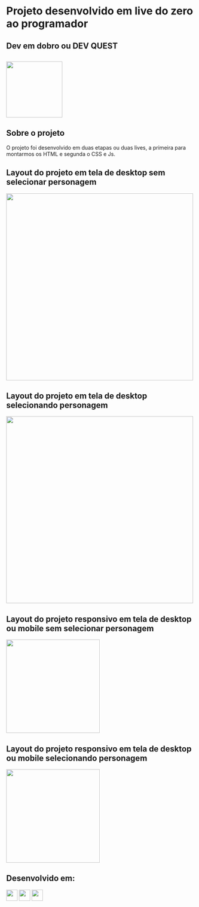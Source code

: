 # Projeto desenvolvido em live do zero ao programador

## Dev em dobro ou DEV QUEST
## <a href="https://devemdobro.com" target="_blank"><img src="https://github.com/HumbertoFox/repository/assets/126817628/1803ecea-17e3-4e3f-9022-3c919f72a5fc" width="150px" target="_blank"/></a>

## Sobre o projeto
<p>O projeto foi desenvolvido em duas etapas ou duas lives, a primeira para montarmos os HTML e segunda o CSS e Js.</p>

## Layout do projeto em tela de desktop sem selecionar personagem

<img src="https://github.com/HumbertoFox/repository/assets/126817628/3e99f042-e660-4785-bdc4-a14404c93753" width="500px"/>

## Layout do projeto em tela de desktop selecionando personagem

<img src="https://github.com/HumbertoFox/repository/assets/126817628/0ed8c1d9-5f09-4aef-bccf-c7263969d8e9" width="500px"/>

## Layout do projeto responsivo em tela de desktop ou mobile sem selecionar personagem

<img src="https://github.com/HumbertoFox/repository/assets/126817628/043fd3c3-1e7d-4e52-b5cd-50e8e257f642" width="250px"/>

## Layout do projeto responsivo em tela de desktop ou mobile selecionando personagem

<img src="https://github.com/HumbertoFox/repository/assets/126817628/eea41a9e-902d-40d0-a35f-eba6bf0f35ce" width="250px"/>

## Desenvolvido em:
<div>
  <img src="https://cdn.jsdelivr.net/gh/devicons/devicon/icons/html5/html5-original.svg" width="30px"/>
  <img src="https://cdn.jsdelivr.net/gh/devicons/devicon/icons/css3/css3-original.svg" width="30px"/>
  <img src="https://cdn.jsdelivr.net/gh/devicons/devicon/icons/javascript/javascript-original.svg" width="30px"/>
</div>
